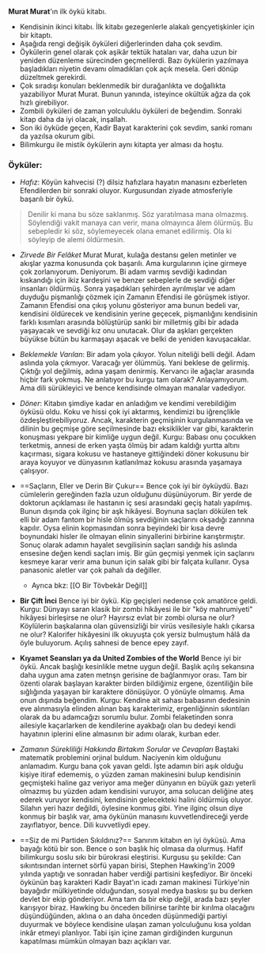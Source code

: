 **Murat Murat**'ın ilk öykü kitabı.
- Kendisinin ikinci kitabı. İlk kitabı gezegenlerle alakalı gençyetişkinler için bir kitaptı.
- Aşağıda rengi değişik öyküleri diğerlerinden daha çok sevdim.
- Öykülerin genel olarak çok aşikâr tektük hataları var, daha uzun bir yeniden düzenleme sürecinden geçmelilerdi. Bazı öykülerin yazılmaya başladıkları niyetin devamı olmadıkları çok açık mesela. Geri dönüp düzeltmek gerekirdi.
- Çok sıradışı konuları beklenmedik bir durağanlıkta ve doğallıkta yazabiliyor Murat Murat. Bunun yanında, isteyince okültük ağza da çok hızlı girebiliyor. 
- Zombili öyküleri de zaman yolculuklu öyküleri de beğendim. Sonraki kitap daha da iyi olacak, inşallah.
- Son iki öyküde geçen, Kadir Bayat karakterini çok sevdim, sanki romanı da yazılsa okurum gibi.
- Bilimkurgu ile mistik öykülerin aynı kitapta yer alması da hoştu.

### Öyküler:
- *Hafız*: Köyün kahvecisi (?) dilsiz hafızlara hayatın manasını ezberleten Efendilerden bir sonraki oluyor. Kurgusundan ziyade atmosferiyle başarılı bir öykü.
> Denilir ki mana bu söze saklanmış. Söz yaratılmasa mana olmazmış. Söylendiği vakit manaya can verir, mana olmayınca âlem ölürmüş. Bu sebepledir ki söz, söylemeyecek olana emanet edilirmiş. Ola ki söyleyip de alemi öldürmesin.
- *Zirvede Bir Felâket* Murat Murat, kulağa destansı gelen metinler ve akışlar yazma konusunda çok başarılı. Ama kurgularının içine girmeye çok zorlanıyorum. Deniyorum. Bi adam varmış sevdiği kadından kıskandığı için ikiz kardeşini ve benzer sebeplerle de sevdiği diğer insanları öldürmüş. Sonra yaşadıkları şehirden ayrılmışlar ve adam duyduğu pişmanlığı çözmek için Zamanın Efendisi ile görüşmek istiyor. Zamanın Efendisi ona çıkış yolunu gösteriyor ama bunun bedeli var, kendisini öldürecek ve kendisinin yerine geçecek, pişmanlığını kendisinin farklı kısımları arasında bölüştürüp sanki bir milletmiş gibi bir adada yaşayacak ve sevdiği kız onu unutacak. OIur da aşkları gerçekten büyükse bütün bu karmaşayı aşacak ve belki de yeniden kavuşacaklar.

- *Beklemekle Varılan*: Bir adam yola çıkıyor. Yolun niteliği belli değil. Adam aslında yola çıkmıyor. Varacağı yer ölümmüş. Yani beklese de gelirmiş. Çıktığı yol değilmiş, adına yaşam denirmiş. Kervancı ile ağaçlar arasında hiçbir fark yokmuş. Ne anlatıyor bu kurgu tam olarak? Anlayamıyorum. Ama dili sürükleyici ve bence kendisinde olmayan manalar vadediyor.

- *Döner*: Kitabın şimdiye kadar en anladığım ve kendimi verebildiğim öyküsü oldu. Koku ve hissi çok iyi aktarmış, kendimizi bu iğrençlikle özdeşleştirebiliyoruz. Ancak, karakterin geçmişinin kurgulanmasında ve dilinin bu geçmişe göre seçilmesinde bazı eksiklikler var gibi, karakterin konuşması yekpare bir kimliğe uygun değil. Kurgu: Babası onu çocukken terketmiş, annesi de erken yaşta ölmüş bir adam kaldığı yurtta altını kaçırması, sigara kokusu ve hastaneye gittiğindeki döner kokusunu bir araya koyuyor ve dünyasının katlanılmaz kokusu arasında yaşamaya çalışıyor.

- ==Saçların, Eller ve Derin Bir Çukur== Bence çok iyi bir öyküydü. Bazı cümlelerin gereğinden fazla uzun olduğunu düşünüyorum. Bir yerde de doktorun açıklaması ile hastanın iç sesi arasındaki geçiş hatalı yapılmış. Bunun dışında çok ilginç bir aşk hikâyesi. Boynuna saçları dökülen tek elli bir adam fantom bir hisle ölmüş sevdiğinin saçlarını okşadığı zannına kapılır. Oysa elinin kopmasından sonra beyindeki bir kısa devre boynundaki hisler ile olmayan elinin sinyallerini birbirine karıştırmıştır. Sonuç olarak adamın hayalet sevgilisinin saçları sandığı his aslında ensesine değen kendi saçları imiş. Bir gün geçmişi yenmek için saçlarını kesmeye karar verir ama bunun için salak gibi bir falçata kullanır. Oysa panasonic aletler var çok pahalı da değiller.
	- Ayrıca bkz: [[O Bir Tövbekâr Değil]]

- **Bir Çift İnci** Bence iyi bir öykü. Kip geçişleri nedense çok amatörce geldi. Kurgu: Dünyayı saran klasik bir zombi hikâyesi ile bir "köy mahrumiyeti" hikâyesi birleşirse ne olur? Hayırsız evlat bir zombi olursa ne olur? Köylülerin başkalarına olan güvensizliği bir virüs vesilesiyle haklı çıkarsa ne olur? Kalorifer hikâyesini ilk okuyuşta çok yersiz bulmuştum hâlâ da öyle buluyorum. Açılış sahnesi de bence epey zayıf.

- **Kıyamet Seansları ya da United Zombies of the World** Bence iyi bir öykü. Ancak başlığı kesinlikle metne uygun değil. Başlık açılış sekansına daha uygun ama zaten metnşn gerisine de bağlanmıyor orası. Tam bir özenti olarak başlayan karakter birden bildiğimiz ergene, özentiliğin bile sığlığında yaşayan bir karaktere dönüşüyor. O yönüyle olmamış. Ama onun dışında beğendim. Kurgu: Kendine ait sahası babasının dedesinin eve alınmasıyla elinden alınan baş karakterimiz, ergenliğinnin sıkıntıları olarak da bu adamcağızı sorumlu bulur. Zombi felaketinden sonra ailesiyle kaçarlarken de kendilerine ayakbağı olan bu dedeyi kendi hayatının iplerini eline almasının bir adımı olarak, kurban eder.

- *Zamanın Sürekliliği Hakkında Birtakım Sorular ve Cevapları* Baştaki matematik problemini orjinal buldum. Naciyenin kim olduğunu anlamadım. Kurgu bana çok yavan geldi. İşte adamın biri aşık olduğu kişiye itiraf edememiş, o yüzden zaman makinesini bulup kendisinin geçmişteki haline gaz veriyor ama meğer dünyanın en büyük gazı yeterli olmazmış bu yüzden adam kendisini vuruyor, ama solucan deliğine ateş ederek vuruyor kendisini, kendisinin gelecekteki halini öldürmüş oluyor. Silahın yeri hazır değildi, öylesine konmuş gibi. Yine ilginç olsun diye konmuş bir başlık var, ama öykünün manasını kuvvetlendireceği yerde zayıflatıyor, bence. Dili kuvvetliydi epey.

- ==Siz de mi Partiden Sıkıldınız?== Sanırım kitabın en iyi öyküsü. Ama bayağı kötü bir son. Bence o son başlık hiç olmasa da olurmuş. Hafif bilimkurgu soslu sıkı bir bürokrasi eleştirisi. Kurgusu şu şekilde: Can sıkıntısından internet sörfü yapan birisi, Stephen Hawking'in 2009 yılında yaptığı ve sonradan haber verdiği partisini keşfediyor. Bir önceki öykünün baş karakteri Kadir Bayat'ın icadı zaman makinesi Türkiye'nin bayağıdır mülkiyetinde olduğundan, sosyal medya baskısı şu bu derken devlet bir ekip gönderiyor. Ama tam da bir ekip değil, arada bazı şeyler karışıyor biraz. Hawking bu önceden bilinirse tarihte bir kırılma olacağını düşündüğünden, aklına o an daha önceden düşünmediği partiyi duyurmak ve böylece kendisine ulaşan zaman yolculuğunu kısa yoldan inkâr etmeyi planlıyor. Tabi işin içine zaman girdiğinden kurgunun kapatılması mümkün olmayan bazı açıkları var.